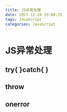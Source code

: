 ```yaml
---
title: JS异常处理
date: 2021-12-24 19:00:33
tags: JavaScript
categories: JavaScript
---
```


# JS异常处理

## try{ }catch{ }

 

## throw



## onerror
